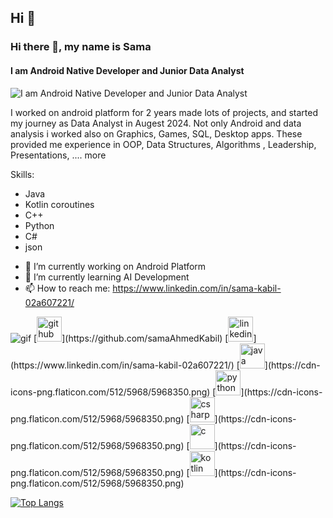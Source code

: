 ## Hi 👋

### Hi there 👋, my name is Sama
#### I am Android Native Developer and Junior Data Analyst
![I am Android Native Developer and Junior Data Analyst](https://media.licdn.com/dms/image/v2/D4D03AQHcXpcx4fVhCQ/profile-displayphoto-shrink_800_800/profile-displayphoto-shrink_800_800/0/1672960254080?e=1730937600&v=beta&t=v6RRn4974ye34FQ5Ao-LJM-OX7_o-EPekC5Q9UGZqYQ)

I worked on android platform for 2 years made lots of projects, and started my journey as Data Analyst in Augest 2024. 
Not only Android and data analysis i worked also on Graphics, Games, SQL, Desktop apps.
These provided me experience in OOP, Data Structures, Algorithms , Leadership, Presentations, .... more

Skills: 
* Java
* Kotlin coroutines
* C++
* Python
* C#
* json

- 🔭 I’m currently working on Android Platform 
- 🌱 I’m currently learning AI Development 
- 📫 How to reach me: https://www.linkedin.com/in/sama-kabil-02a607221/ 

<img src='https://www.google.com/url?sa=i&url=https%3A%2F%2Faskagamedev.tumblr.com%2Fpost%2F190571378321%2Fif-im-applying-for-a-gameplay-programmer-post&psig=AOvVaw3GGEXcsNU-lUnYeSZkMoOd&ust=1725382723340000&source=images&cd=vfe&opi=89978449&ved=0CBMQjRxqFwoTCPDo1OLdpIgDFQAAAAAdAAAAABAE' alt="gif"/>
[<img src='https://cdn.jsdelivr.net/npm/simple-icons@3.0.1/icons/github.svg' alt='github' height='40'>](https://github.com/samaAhmedKabil)  [<img src='https://cdn.jsdelivr.net/npm/simple-icons@3.0.1/icons/linkedin.svg' alt='linkedin' height='40'>](https://www.linkedin.com/in/sama-kabil-02a607221/)  [<img src='https://cdn.jsdelivr.net/npm/simple-icons@3.0.1/icons/java.svg' alt='java' height='40'>](https://cdn-icons-png.flaticon.com/512/5968/5968350.png)  [<img src='https://cdn.jsdelivr.net/npm/simple-icons@3.0.1/icons/python.svg' alt='python' height='40'>](https://cdn-icons-png.flaticon.com/512/5968/5968350.png)  [<img src='https://cdn.jsdelivr.net/npm/simple-icons@3.0.1/icons/csharp.svg' alt='csharp' height='40'>](https://cdn-icons-png.flaticon.com/512/5968/5968350.png)  [<img src='https://cdn.jsdelivr.net/npm/simple-icons@3.0.1/icons/c.svg' alt='c' height='40'>](https://cdn-icons-png.flaticon.com/512/5968/5968350.png)  [<img src='https://cdn.jsdelivr.net/npm/simple-icons@3.0.1/icons/kotlin.svg' alt='kotlin' height='40'>](https://cdn-icons-png.flaticon.com/512/5968/5968350.png) 

[![Top Langs](https://github-readme-stats.vercel.app/api/top-langs/?username=samaAhmedKabil)](https://github.com/anuraghazra/github-readme-stats)



















